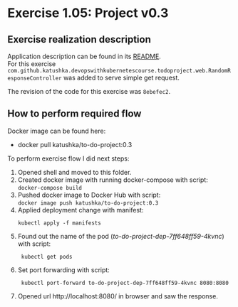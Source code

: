 # Exercise 1.05: Project v0.3

## Exercise realization description

Application description can be found in its [README](../to-do-project/README.md).  
For this exercise `com.github.katushka.devopswithkubernetescourse.todoproject.web.RandomResponseController` was added to serve simple get request.  

The revision of the code for this exercise was `8ebefec2`.

## How to perform required flow

Docker image can be found here:
- docker pull katushka/to-do-project:0.3

To perform exercise flow I did next steps:
1. Opened shell and moved to this folder.
2. Created docker image with running docker-compose with script:  
   `docker-compose build`
3. Pushed docker image to Docker Hub with script:  
   `docker image push katushka/to-do-project:0.3`
4. Applied deployment change with manifest:
    ```shell
    kubectl apply -f manifests                     
   ```
5. Found out the name of the pod (*to-do-project-dep-7ff648ff59-4kvnc*) with script:
   ```shell
    kubectl get pods
   ```
6. Set port forwarding with script:
   ```shell
    kubectl port-forward to-do-project-dep-7ff648ff59-4kvnc 8080:8080 
   ```
7. Opened url http://localhost:8080/ in browser and saw the response.